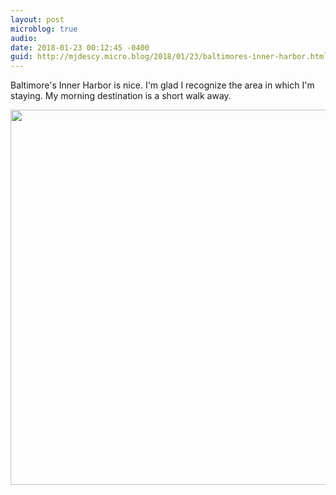 ```yaml
---
layout: post
microblog: true
audio: 
date: 2018-01-23 00:12:45 -0400
guid: http://mjdescy.micro.blog/2018/01/23/baltimores-inner-harbor.html
---
```

Baltimore's Inner Harbor is nice. I'm glad I recognize the area in which I'm staying. My morning destination is a short walk away.

<img src="http://mjdescy.micro.blog/uploads/2018/91610af115.jpg" width="600" height="600" />
